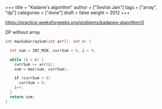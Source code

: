 +++
title = "Kadane's algorithm"
author = ["Seshal Jain"]
tags = ["array", "dp"]
categories = ["done"]
draft = false
weight = 2012
+++

<https://practice.geeksforgeeks.org/problems/kadanes-algorithm/0>

DP without array

```cpp
int maxSubarraySum(int arr[], int n) {

  int sum = INT_MIN, currSum = 0, i = 0;

  while (i < n) {
    currSum += arr[i];
    sum = max(sum, currSum);

    if (currSum < 0)
      currSum = 0;
    i++;
  }
  return sum;
}
```
